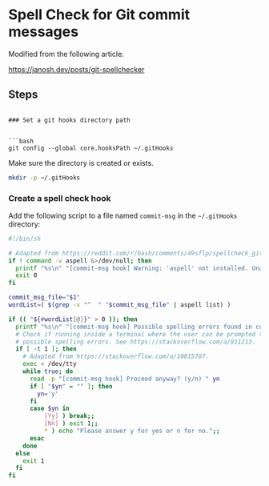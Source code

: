 # Spell Check for Git commit messages 

Modified from the following article:

https://janosh.dev/posts/git-spellchecker


## Steps

```

### Set a git hooks directory path


```bash
git config --global core.hooksPath ~/.gitHooks
```

Make sure the directory is created or exists.

```bash
mkdir -p ~/.gitHooks
```

### Create a spell check hook

Add the following script to a file named `commit-msg` in the `~/.gitHooks` directory:

```bash
#!/bin/sh

# Adapted from https://reddit.com/r/bash/comments/49sflp/spellcheck_git_commit_hook.
if ! command -v aspell &>/dev/null; then
  printf "%s\n" "[commit-msg hook] Warning: 'aspell' not installed. Unable to spell check commit message."
  exit 0
fi

commit_msg_file="$1"
wordList=( $(grep -v "^  " "$commit_msg_file" | aspell list) )

if (( "${#wordList[@]}" > 0 )); then
  printf "%s\n" "[commit-msg hook] Possible spelling errors found in commit message:" "${wordList[@]}"
  # Check if running inside a terminal where the user can be prompted to handle
  # possible spelling errors. See https://stackoverflow.com/a/911213.
  if [ -t 1 ]; then
    # Adapted from https://stackoverflow.com/a/10015707.
    exec < /dev/tty
    while true; do
      read -p "[commit-msg hook] Proceed anyway? (y/n) " yn
      if [ "$yn" = "" ]; then
        yn='y'
      fi
      case $yn in
          [Yy] ) break;;
          [Nn] ) exit 1;;
          * ) echo "Please answer y for yes or n for no.";;
      esac
    done
  else
    exit 1
  fi
fi
```




